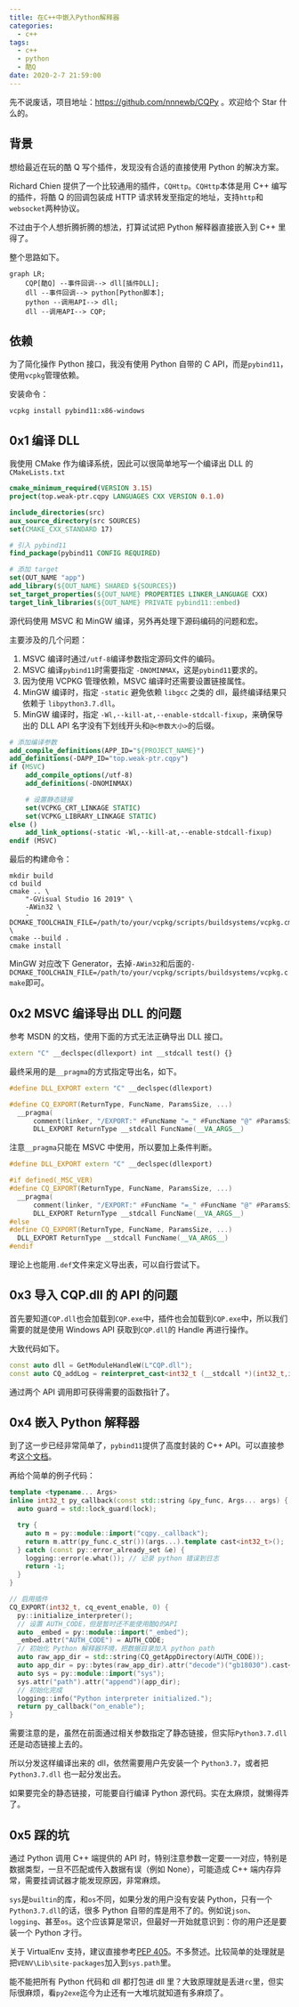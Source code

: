 ```yaml
---
title: 在C++中嵌入Python解释器
categories:
  - c++
tags:
  - c++
  - python
  - 酷Q
date: 2020-2-7 21:59:00
---
```


先不说废话，项目地址：https://github.com/nnnewb/CQPy 。欢迎给个 Star 什么的。

## 背景

想给最近在玩的酷 Q 写个插件，发现没有合适的直接使用 Python 的解决方案。

Richard Chien 提供了一个比较通用的插件，`CQHttp`。`CQHttp`本体是用 C++ 编写的插件，将酷 Q 的回调包装成 HTTP 请求转发至指定的地址，支持`http`和`websocket`两种协议。

不过由于个人想折腾折腾的想法，打算试试把 Python 解释器直接嵌入到 C++ 里得了。

<!-- more -->

整个思路如下。

```mermaid
graph LR;
    CQP[酷Q] --事件回调--> dll[插件DLL];
    dll --事件回调--> python[Python脚本];
    python --调用API--> dll;
    dll --调用API--> CQP;
```

## 依赖

为了简化操作 Python 接口，我没有使用 Python 自带的 C API，而是`pybind11`，使用`vcpkg`管理依赖。

安装命令：

```batch
vcpkg install pybind11:x86-windows
```

## 0x1 编译 DLL

我使用 CMake 作为编译系统，因此可以很简单地写一个编译出 DLL 的 `CMakeLists.txt`

```cmake
cmake_minimum_required(VERSION 3.15)
project(top.weak-ptr.cqpy LANGUAGES CXX VERSION 0.1.0)

include_directories(src)
aux_source_directory(src SOURCES)
set(CMAKE_CXX_STANDARD 17)

# 引入 pybind11
find_package(pybind11 CONFIG REQUIRED)

# 添加 target
set(OUT_NAME "app")
add_library(${OUT_NAME} SHARED ${SOURCES})
set_target_properties(${OUT_NAME} PROPERTIES LINKER_LANGUAGE CXX)
target_link_libraries(${OUT_NAME} PRIVATE pybind11::embed)
```

源代码使用 MSVC 和 MinGW 编译，另外再处理下源码编码的问题和宏。

主要涉及的几个问题：

1. MSVC 编译时通过`/utf-8`编译参数指定源码文件的编码。
2. MSVC 编译`pybind11`时需要指定 `-DNOMINMAX`，这是`pybind11`要求的。
3. 因为使用 VCPKG 管理依赖，MSVC 编译时还需要设置链接属性。
4. MinGW 编译时，指定 `-static` 避免依赖 `libgcc` 之类的 dll，最终编译结果只依赖于 `libpython3.7.dll`。
5. MinGW 编译时，指定 `-Wl,--kill-at,--enable-stdcall-fixup`，来确保导出的 DLL API 名字没有下划线开头和`@<参数大小>`的后缀。

```cmake
# 添加编译参数
add_compile_definitions(APP_ID="${PROJECT_NAME}")
add_definitions(-DAPP_ID="top.weak-ptr.cqpy")
if (MSVC)
    add_compile_options(/utf-8)
    add_definitions(-DNOMINMAX)

    # 设置静态链接
    set(VCPKG_CRT_LINKAGE STATIC)
    set(VCPKG_LIBRARY_LINKAGE STATIC)
else ()
    add_link_options(-static -Wl,--kill-at,--enable-stdcall-fixup)
endif (MSVC)
```

最后的构建命令：

```batch
mkdir build
cd build
cmake .. \
    "-GVisual Studio 16 2019" \
    -AWin32 \
    -DCMAKE_TOOLCHAIN_FILE=/path/to/your/vcpkg/scripts/buildsystems/vcpkg.cmake \
cmake --build .
cmake install
```

MinGW 对应改下 Generator，去掉`-AWin32`和后面的`-DCMAKE_TOOLCHAIN_FILE=/path/to/your/vcpkg/scripts/buildsystems/vcpkg.cmake`即可。

## 0x2 MSVC 编译导出 DLL 的问题

参考 MSDN 的文档，使用下面的方式无法正确导出 DLL 接口。

```c++
extern "C" __declspec(dllexport) int __stdcall test() {}
```

最终采用的是`__pragma`的方式指定导出名，如下。

```c++
#define DLL_EXPORT extern "C" __declspec(dllexport)

#define CQ_EXPORT(ReturnType, FuncName, ParamsSize, ...)                       \
  __pragma(                                                                    \
      comment(linker, "/EXPORT:" #FuncName "=_" #FuncName "@" #ParamsSize))    \
      DLL_EXPORT ReturnType __stdcall FuncName(__VA_ARGS__)
```

注意`__pragma`只能在 MSVC 中使用，所以要加上条件判断。

```c++
#define DLL_EXPORT extern "C" __declspec(dllexport)

#if defined(_MSC_VER)
#define CQ_EXPORT(ReturnType, FuncName, ParamsSize, ...)                       \
  __pragma(                                                                    \
      comment(linker, "/EXPORT:" #FuncName "=_" #FuncName "@" #ParamsSize))    \
      DLL_EXPORT ReturnType __stdcall FuncName(__VA_ARGS__)
#else
#define CQ_EXPORT(ReturnType, FuncName, ParamsSize, ...)                       \
  DLL_EXPORT ReturnType __stdcall FuncName(__VA_ARGS__)
#endif
```

理论上也能用`.def`文件来定义导出表，可以自行尝试下。

## 0x3 导入 CQP.dll 的 API 的问题

首先要知道`CQP.dll`也会加载到`CQP.exe`中，插件也会加载到`CQP.exe`中，所以我们需要的就是使用 Windows API 获取到`CQP.dll`的 Handle 再进行操作。

大致代码如下。

```c++
const auto dll = GetModuleHandleW(L"CQP.dll");
const auto CQ_addLog = reinterpret_cast<int32_t (__stdcall *)(int32_t,int32_t,const char*,const char*)>(GetProcAddress(dll, "CQ_addLog"));
```

通过两个 API 调用即可获得需要的函数指针了。

## 0x4 嵌入 Python 解释器

到了这一步已经非常简单了，`pybind11`提供了高度封装的 C++ API。可以直接参考[这个文档](https://pybind11.readthedocs.io/en/stable/advanced/embedding.html)。

再给个简单的例子代码：

```c++
template <typename... Args>
inline int32_t py_callback(const std::string &py_func, Args... args) {
  auto guard = std::lock_guard(lock);

  try {
    auto m = py::module::import("cqpy._callback");
    return m.attr(py_func.c_str())(args...).template cast<int32_t>();
  } catch (const py::error_already_set &e) {
    logging::error(e.what()); // 记录 python 错误到日志
    return -1;
  }
}

// 启用插件
CQ_EXPORT(int32_t, cq_event_enable, 0) {
  py::initialize_interpreter();
  // 设置 AUTH_CODE，但是暂时还不能使用酷Q的API
  auto _embed = py::module::import("_embed");
  _embed.attr("AUTH_CODE") = AUTH_CODE;
  // 初始化 Python 解释器环境，把数据目录加入 python path
  auto raw_app_dir = std::string(CQ_getAppDirectory(AUTH_CODE));
  auto app_dir = py::bytes(raw_app_dir).attr("decode")("gb18030").cast<py::str>();
  auto sys = py::module::import("sys");
  sys.attr("path").attr("append")(app_dir);
  // 初始化完成
  logging::info("Python interpreter initialized.");
  return py_callback("on_enable");
}
```

需要注意的是，虽然在前面通过相关参数指定了静态链接，但实际`Python3.7.dll`还是动态链接上去的。

所以分发这样编译出来的 dll，依然需要用户先安装一个 `Python3.7`，或者把 `Python3.7.dll` 也一起分发出去。

如果要完全的静态链接，可能要自行编译 Python 源代码。实在太麻烦，就懒得弄了。

## 0x5 踩的坑

通过 Python 调用 C++ 端提供的 API 时，特别注意参数一定要一一对应，特别是数据类型，一旦不匹配或传入数据有误（例如 None），可能造成 C++ 端内存异常，需要挂调试器才能发现原因，非常麻烦。

`sys`是`builtin`的库，和`os`不同，如果分发的用户没有安装 Python，只有一个 `Python3.7.dll`的话，很多 Python 自带的库是用不了的。例如说`json`、`logging`、甚至`os`。这个应该算是常识，但最好一开始就意识到：你的用户还是要装一个 Python 才行。

关于 VirtualEnv 支持，建议直接参考[PEP 405](https://www.python.org/dev/peps/pep-0405/)。不多赘述。比较简单的处理就是把`VENV\Lib\site-packages`加入到`sys.path`里。

能不能把所有 Python 代码和 dll 都打包进 dll 里？大致原理就是丢进`rc`里，但实际很麻烦，看`py2exe`迄今为止还有一大堆坑就知道有多麻烦了。
